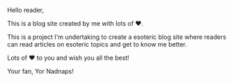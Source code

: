 Hello reader,

This is a blog site created by me with lots of ❤️.

This is a project I'm undertaking to create a esoteric blog site where readers can read articles on esoteric topics and get to know me better.

Lots of ❤️ to you and wish you all the best!

Your fan,
Yor Nadnaps!